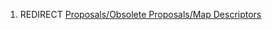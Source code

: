 1.  REDIRECT [Proposals/Obsolete Proposals/Map
    Descriptors](Proposals/Obsolete_Proposals/Map_Descriptors "wikilink")
